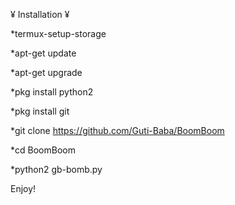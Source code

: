 ¥ Installation ¥

*termux-setup-storage

*apt-get update

*apt-get upgrade

*pkg install python2

*pkg install git

*git clone https://github.com/Guti-Baba/BoomBoom

*cd BoomBoom

*python2 gb-bomb.py


Enjoy!
